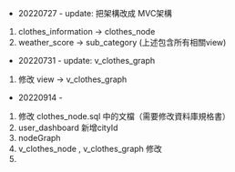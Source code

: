 
+ 20220727 - update: 把架構改成  MVC架構
1. clothes_information -> clothes_node
2. weather_score -> sub_category
(上述包含所有相關view)


+ 20220731 - update: v_clothes_graph
1. 修改 view -> v_clothes_graph

* 20220914 -
1. 修改 clothes_node.sql 中的文檔（需要修改資料庫規格書）
2. user_dashboard 新增cityId
3. nodeGraph
4. v_clothes_node , v_clothes_graph 修改
5. 